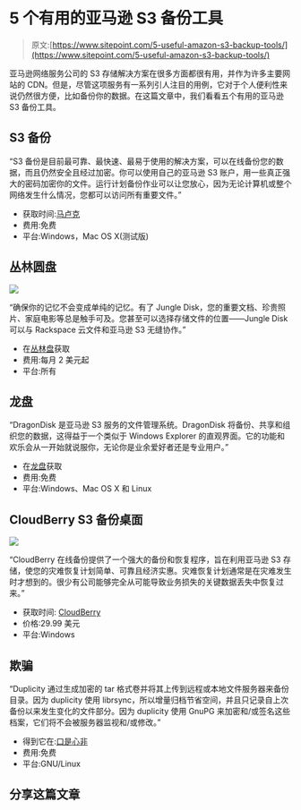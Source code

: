 # 5 个有用的亚马逊 S3 备份工具

> 原文:[https://www.sitepoint.com/5-useful-amazon-s3-backup-tools/](https://www.sitepoint.com/5-useful-amazon-s3-backup-tools/)

亚马逊网络服务公司的 S3 存储解决方案在很多方面都很有用，并作为许多主要网站的 CDN。但是，尽管这项服务有一系列引人注目的用例，它对于个人便利性来说仍然很方便，比如备份你的数据。在这篇文章中，我们看看五个有用的亚马逊 S3 备份工具。

## S3 备份

“S3 备份是目前最可靠、最快速、最易于使用的解决方案，可以在线备份您的数据，而且仍然安全且经过加密。你可以使用自己的亚马逊 S3 账户，用一些真正强大的密码加密你的文件。运行计划备份作业可以让您放心，因为无论计算机或整个网络发生什么情况，您都可以访问所有重要文件。”

*   获取时间:[马卢克](http://www.maluke.com/software/s3-backup)
*   费用:免费
*   平台:Windows，Mac OS X(测试版)

## 丛林圆盘

![](../Images/afb2c9b1f4f37f143da6bb64cbd1153a.png)

“确保你的记忆不会变成单纯的记忆。有了 Jungle Disk，您的重要文档、珍贵照片、家庭电影等总是触手可及。您甚至可以选择存储文件的位置——Jungle Disk 可以与 Rackspace 云文件和亚马逊 S3 无缝协作。”

*   在[丛林盘](https://www.jungledisk.com)获取
*   费用:每月 2 美元起
*   平台:所有

## 龙盘

“DragonDisk 是亚马逊 S3 服务的文件管理系统。DragonDisk 将备份、共享和组织您的数据，这得益于一个类似于 Windows Explorer 的直观界面。它的功能和欢乐会从一开始就说服你，无论你是业余爱好者还是专业用户。”

*   在[龙盘](http://www.dragondisk.com/)获取
*   费用:免费
*   平台:Windows、Mac OS X 和 Linux

## CloudBerry S3 备份桌面

![](../Images/76679334d41ca23710ba883fa2539be2.png)

“CloudBerry 在线备份提供了一个强大的备份和恢复程序，旨在利用亚马逊 S3 存储，使您的灾难恢复计划简单、可靠且经济实惠。灾难恢复计划通常是在灾难发生时才想到的。很少有公司能够完全从可能导致业务损失的关键数据丢失中恢复过来。”

*   获取时间: [CloudBerry](http://www.cloudberrylab.com/amazon-s3-microsoft-azure-google-storage-online-backup.aspx)
*   价格:29.99 美元
*   平台:Windows

## 欺骗

“Duplicity 通过生成加密的 tar 格式卷并将其上传到远程或本地文件服务器来备份目录。因为 duplicity 使用 librsync，所以增量归档节省空间，并且只记录自上次备份以来发生变化的文件部分。因为 duplicity 使用 GnuPG 来加密和/或签名这些档案，它们将不会被服务器监视和/或修改。”

*   得到它在:[口是心非](http://duplicity.nongnu.org/)
*   费用:免费
*   平台:GNU/Linux

## 分享这篇文章